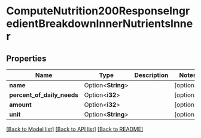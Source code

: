 # ComputeNutrition200ResponseIngredientBreakdownInnerNutrientsInner

## Properties

Name | Type | Description | Notes
------------ | ------------- | ------------- | -------------
**name** | Option<**String**> |  | [optional]
**percent_of_daily_needs** | Option<**i32**> |  | [optional]
**amount** | Option<**i32**> |  | [optional]
**unit** | Option<**String**> |  | [optional]

[[Back to Model list]](../README.md#documentation-for-models) [[Back to API list]](../README.md#documentation-for-api-endpoints) [[Back to README]](../README.md)


